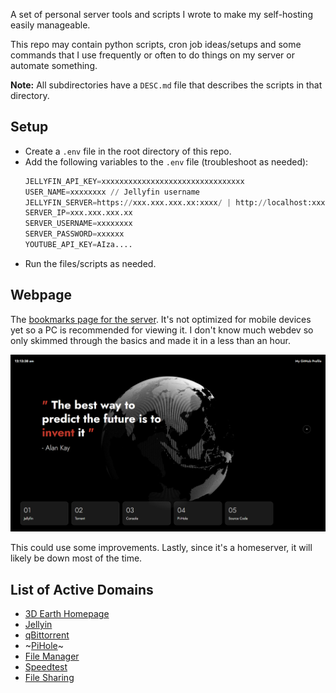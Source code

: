 A set of personal server tools and scripts I wrote to make my self-hosting easily manageable.

This repo may contain python scripts, cron job ideas/setups and some commands that I use
frequently or often to do things on my server or automate something.

**Note:** All subdirectories have a `DESC.md` file that describes the scripts in that directory.

## Setup

- Create a `.env` file in the root directory of this repo.
- Add the following variables to the `.env` file (troubleshoot as needed):
  ```python
  JELLYFIN_API_KEY=xxxxxxxxxxxxxxxxxxxxxxxxxxxxxxxx
  USER_NAME=xxxxxxxx // Jellyfin username
  JELLYFIN_SERVER=https://xxx.xxx.xxx.xx:xxxx/ | http://localhost:xxxx/ | hosted_domain
  SERVER_IP=xxx.xxx.xxx.xx
  SERVER_USERNAME=xxxxxxxx
  SERVER_PASSWORD=xxxxxx
  YOUTUBE_API_KEY=AIza....
  ```
- Run the files/scripts as needed.

## Webpage
The [bookmarks page for the server](https://old.cloud417.space). It's not optimized
for mobile devices yet so a PC is recommended for viewing it. I don't know much webdev
so only skimmed through the basics and made it in a less than an hour.

![](Website/assets/scr_01.png)

This could use some improvements. Lastly, since it's a
homeserver, it will likely be down most of the time.

## List of Active Domains
- [3D Earth Homepage](https://old.cloud417.space)
- [Jellyin](https://jellyfin.cloud417.space)
- [qBittorrent](https://torrent.cloud417.space)
- ~[PiHole](https://pihole.cloud417.space)~
- [File Manager](https://files.cloud417.space)
- [Speedtest](https://speedtest.cloud417.space)
- [File Sharing](https://share.cloud417.space)
